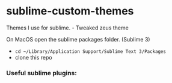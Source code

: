 # sublime-custom-themes
Themes I use for sublime.
	- Tweaked zeus theme

On MacOS open the sublime packages folder. (Sublime 3)
- `cd ~/Library/Application Support/Sublime Text 3/Packages`
- clone this repo


### Useful sublime plugins:

